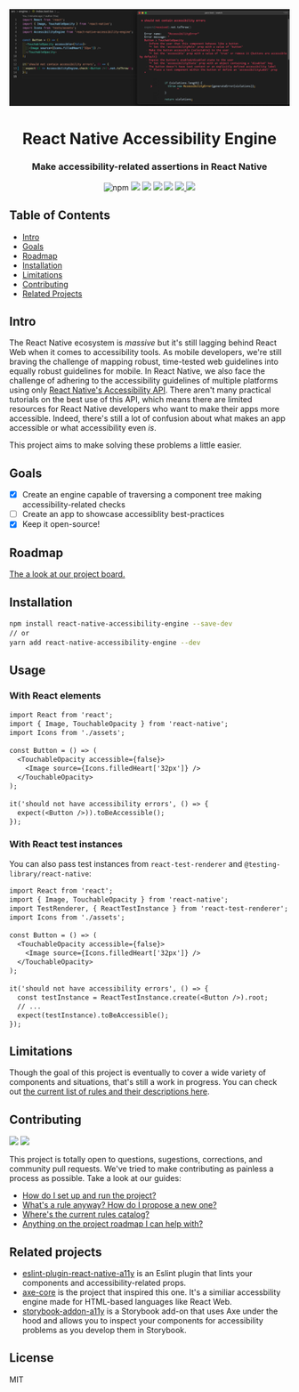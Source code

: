 <div align="center">
  <img src="assets/showcase-horizontal.png" alt="React Native Accessibility Engine" />
</div>

<h1 align="center">
React Native Accessibility Engine
</h1>

<h3 align="center">
Make accessibility-related assertions in React Native
</h3>

<div align="center">
  <img alt="npm" src="https://img.shields.io/npm/v/react-native-accessibility-engine">
  <img src="https://img.shields.io/badge/license-MIT-blue.svg" />
  <img src="https://img.shields.io/badge/contributors-welcome-blue" />
  <img src="https://img.shields.io/badge/maintenance-active-green" />
  <img src="https://img.shields.io/badge/support-ios|android-purple" />
  <a href="https://codecov.io/gh/aryella-lacerda/react-native-accessibility-engine">
    <img src="https://codecov.io/gh/aryella-lacerda/react-native-accessibility-engine/branch/main/graph/badge.svg?token=GQNZ4HXN7Q"/>
  </a>
  <a href="https://github.com/aryella-lacerda/react-native-accessibility-engine/actions/workflows/release.yml">
    <img src="https://github.com/aryella-lacerda/react-native-accessibility-engine/actions/workflows/release.yml/badge.svg"/>
  </a>
</div>

## Table of Contents

- [Intro](#intro)
- [Goals](#goals)
- [Roadmap](#roadmap)
- [Installation](#installation)
- [Limitations](#limitations)
- [Contributing](#contributing)
- [Related Projects](#related-projects)

## Intro

The React Native ecosystem is *massive* but it's still lagging behind React Web when it comes to accessibility tools. As mobile developers, we're still braving the challenge of mapping robust, time-tested web guidelines into equally robust guidelines for mobile. In React Native, we also face the challenge of adhering to the accessibility guidelines of multiple platforms using only [React Native's Accessibility API](https://reactnative.dev/docs/accessibility). There aren't many practical tutorials on the best use of this API, which means there are limited resources for React Native developers who want to make their apps more accessible. Indeed, there's still a lot of confusion about what makes an app accessible or what accessibility even *is*.

This project aims to make solving these problems a little easier.

## Goals

- [x] Create an engine capable of traversing a component tree making accessibility-related checks
- [ ] Create an app to showcase accessiblity best-practices
- [x] Keep it open-source!

## Roadmap

[The a look at our project board.](https://github.com/aryella-lacerda/react-native-accessibility-engine/projects/1)

## Installation

```sh
npm install react-native-accessibility-engine --save-dev
// or
yarn add react-native-accessibility-engine --dev
```

## Usage

### With React elements

```tsx
import React from 'react';
import { Image, TouchableOpacity } from 'react-native';
import Icons from './assets';

const Button = () => (
  <TouchableOpacity accessible={false}>
    <Image source={Icons.filledHeart['32px']} />
  </TouchableOpacity>
);

it('should not have accessibility errors', () => {
  expect(<Button />)).toBeAccessible();
});
```

### With React test instances

You can also pass test instances from `react-test-renderer` and
`@testing-library/react-native`:

```tsx
import React from 'react';
import { Image, TouchableOpacity } from 'react-native';
import TestRenderer, { ReactTestInstance } from 'react-test-renderer';
import Icons from './assets';

const Button = () => (
  <TouchableOpacity accessible={false}>
    <Image source={Icons.filledHeart['32px']} />
  </TouchableOpacity>
);

it('should not have accessibility errors', () => {
  const testInstance = ReactTestInstance.create(<Button />).root;
  // ...
  expect(testInstance).toBeAccessible();
});
```

## Limitations

Though the goal of this project is eventually to cover a wide variety of components and situations, that's still a work in progress. You can check out [the current list of rules and their descriptions here](./docs/rules-catalog.md).

## Contributing

<div>
<img src="https://img.shields.io/badge/contributors-welcome-blue" />
<img src="https://img.shields.io/badge/maintenance-active-green" />
</div>

This project is totally open to questions, sugestions, corrections, and community pull requests. We've tried to make contributing as painless a process as possible. Take a look at our guides:

- [How do I set up and run the project?](CONTRIBUTING.md)
- [What's a rule anyway? How do I propose a new one?](./docs/proposing-rules.md)
- [Where's the current rules catalog?](./docs/rules-catalog.md)
- [Anything on the project roadmap I can help with?](https://github.com/aryella-lacerda/react-native-accessibility-engine/projects/1)

## Related projects

- [eslint-plugin-react-native-a11y](https://github.com/FormidableLabs/eslint-plugin-react-native-a11y) is an Eslint plugin that lints your components and accessibility-related props.
- [axe-core](https://github.com/dequelabs/axe-core) is the project that inspired this one. It's a similiar accessbility engine made for HTML-based languages like React Web.
- [storybook-addon-a11y](https://github.com/storybookjs/storybook/tree/next/addons/a11y) is a Storybook add-on that uses Axe under the hood and allows you to inspect your components for accessibility problems as you develop them in Storybook.

## License

MIT
